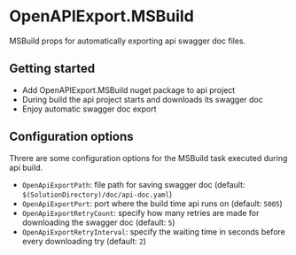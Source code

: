 # OpenAPIExport.MSBuild

MSBuild props for automatically exporting api swagger doc files.

## Getting started

* Add OpenAPIExport.MSBuild nuget package to api project
* During build the api project starts and downloads its swagger doc 
* Enjoy automatic swagger doc export

## Configuration options

Threre are some configuration options for the MSBuild task executed during api build.

* `OpenApiExportPath`: file path for saving swagger doc (default: `$(SolutionDirectory)/doc/api-doc.yaml`)
* `OpenApiExportPort`: port where the build time api runs on (default: `5005`)
* `OpenApiExportRetryCount`: specify how many retries are made for downloading the swagger doc (default: `5`)
* `OpenApiExportRetryInterval`: specify the waiting time in seconds before every downloading try (default: `2`)
